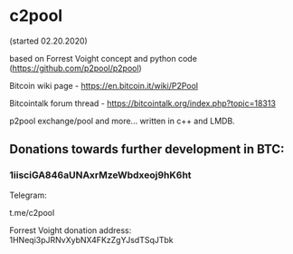 # c2pool
(started 02.20.2020)

based on Forrest Voight concept and python code (https://github.com/p2pool/p2pool)

Bitcoin wiki page - https://en.bitcoin.it/wiki/P2Pool

Bitcointalk forum thread - https://bitcointalk.org/index.php?topic=18313

p2pool exchange/pool and more... written in c++ and LMDB.

## Donations towards further development in BTC:

### 1iisciGA846aUNAxrMzeWbdxeoj9hK6ht

Telegram:

t.me/c2pool

Forrest Voight donation address: 1HNeqi3pJRNvXybNX4FKzZgYJsdTSqJTbk

